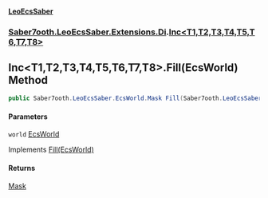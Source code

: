 #### [LeoEcsSaber](index.md 'index')
### [Saber7ooth.LeoEcsSaber.Extensions.Di](Saber7ooth.LeoEcsSaber.Extensions.Di.md 'Saber7ooth.LeoEcsSaber.Extensions.Di').[Inc&lt;T1,T2,T3,T4,T5,T6,T7,T8&gt;](Inc_T1,T2,T3,T4,T5,T6,T7,T8_.md 'Saber7ooth.LeoEcsSaber.Extensions.Di.Inc<T1,T2,T3,T4,T5,T6,T7,T8>')

## Inc<T1,T2,T3,T4,T5,T6,T7,T8>.Fill(EcsWorld) Method

```csharp
public Saber7ooth.LeoEcsSaber.EcsWorld.Mask Fill(Saber7ooth.LeoEcsSaber.EcsWorld world);
```
#### Parameters

<a name='Saber7ooth.LeoEcsSaber.Extensions.Di.Inc_T1,T2,T3,T4,T5,T6,T7,T8_.Fill(Saber7ooth.LeoEcsSaber.EcsWorld).world'></a>

`world` [EcsWorld](EcsWorld.md 'Saber7ooth.LeoEcsSaber.EcsWorld')

Implements [Fill(EcsWorld)](IEcsInclude.Fill(EcsWorld).md 'Saber7ooth.LeoEcsSaber.Extensions.Di.IEcsInclude.Fill(Saber7ooth.LeoEcsSaber.EcsWorld)')

#### Returns
[Mask](EcsWorld.Mask.md 'Saber7ooth.LeoEcsSaber.EcsWorld.Mask')